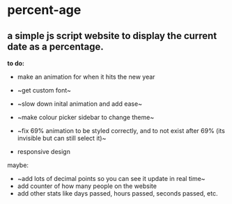 # **percent-age**
## a simple js script website to display the current date as a percentage.


**to do:**

- make an animation for when it hits the new year
- ~get custom font~
- ~slow down inital animation and add ease~

- ~make colour picker sidebar to change theme~
- ~fix 69% animation to be styled correctly, and to not exist after 69% (its invisible but can still select it)~
- responsive design


maybe:
- ~add lots of decimal points so you can see it update in real time~
- add counter of how many people on the website
- add other stats like days passed, hours passed, seconds passed, etc.
